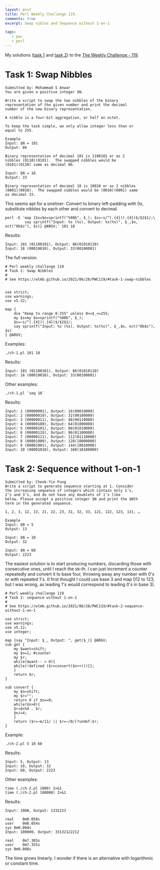 ```yaml
---
layout: post
title: Perl Weekly Challenge 119.
comments: true
excerpt: Swap nibles and Sequence without 1-on-1

tags:
   - pwc
   - perl
---
```


My solutions ([task 1](https://github.com/wlmb/perlweeklychallenge-club/blob/master/challenge-119/wlmb/perl/ch-1.pl) and [task 2](https://github.com/wlmb/perlweeklychallenge-club/blob/master/challenge-119/wlmb/perl/ch-2.pl)) to the  [The Weekly Challenge - 119](https://perlweeklychallenge.org/blog/perl-weekly-challenge-119).


# Task 1: Swap Nibbles

    Submitted by: Mohammad S Anwar
    You are given a positive integer $N.

    Write a script to swap the two nibbles of the binary
    representation of the given number and print the decimal
    number of the new binary representation.

    A nibble is a four-bit aggregation, or half an octet.

    To keep the task simple, we only allow integer less than or
    equal to 255.

    Example
    Input: $N = 101
    Output: 86

    Binary representation of decimal 101 is 1100101 or as 2
    nibbles (0110)(0101).  The swapped nibbles would be
    (0101)(0110) same as decimal 86.

    Input: $N = 18
    Output: 33

    Binary representation of decimal 18 is 10010 or as 2 nibbles
    (0001)(0010).  The swapped nibbles would be (0010)(0001) same
    as decimal 33.

This seems apt for a oneliner: Convert to binary left-padding
with 0s, substitute nibbles by each other and convert to
decimal.

    perl -E 'map {$s=$o=sprintf("%08b", $_); $s=~s/^(.{4})(.{4})$/$2$1/;\
             say sprintf("Input: %s (%s), Output: %s(%s)", $_,$o, oct("0b$s"), $s)} @ARGV;' 101 18

Results:

    Input: 101 (01100101), Output: 86(01010110)
    Input: 18 (00010010), Output: 33(00100001)

The full version:

    # Perl weekly challenge 119
    # Task 1: Swap Nibbles
    #
    # See https://wlmb.github.io/2021/06/28/PWC119/#task-1-swap-nibbles


    use strict;
    use warnings;
    use v5.32;

    map {
        die "Keep to range 0-255" unless 0<=$_<=255;
        my $s=my $o=sprintf("%08b", $_);
        $s=~s/^(.{4})(.{4})$/$2$1/;
        say sprintf("Input: %s (%s), Output: %s(%s)", $_,$o, oct("0b$s"), $s)
    } @ARGV;

Examples:

    ./ch-1.pl 101 18

Results:

    Input: 101 (01100101), Output: 86(01010110)
    Input: 18 (00010010), Output: 33(00100001)

Other examples:

    ./ch-1.pl `seq 10`

Results:

    Input: 1 (00000001), Output: 16(00010000)
    Input: 2 (00000010), Output: 32(00100000)
    Input: 3 (00000011), Output: 48(00110000)
    Input: 4 (00000100), Output: 64(01000000)
    Input: 5 (00000101), Output: 80(01010000)
    Input: 6 (00000110), Output: 96(01100000)
    Input: 7 (00000111), Output: 112(01110000)
    Input: 8 (00001000), Output: 128(10000000)
    Input: 9 (00001001), Output: 144(10010000)
    Input: 10 (00001010), Output: 160(10100000)


# Task 2: Sequence without 1-on-1

    Submitted by: Cheok-Yin Fung
    Write a script to generate sequence starting at 1. Consider
    the increasing sequence of integers which contain only 1’s,
    2’s and 3’s, and do not have any doublets of 1’s like
    below. Please accept a positive integer $N and print the $Nth
    term in the generated sequence.

    1, 2, 3, 12, 13, 21, 22, 23, 31, 32, 33, 121, 122, 123, 131, …

    Example
    Input: $N = 5
    Output: 13

    Input: $N = 10
    Output: 32

    Input: $N = 60
    Output: 2223

The easiest solution is to start producing numbers, discarding
those with consecutive ones, until I reach the `$N`-th. I can
just increment a counter repeatedly and convert it to base
four, throwing away any number with 0's or with repeated
1's. (I first thought I could use base 3 and map 012 to 123,
but I was wrong, as leading 1's would correspond to leading
0's in base 3).

    # Perl weekly challenge 119
    # Task 2: sequence without 1-on-1
    #
    # See https://wlmb.github.io/2021/06/28/PWC119/#task-2-sequence-without-1-on-1

    use strict;
    use warnings;
    use v5.12;
    use integer;

    map {say "Input: $_, Output: ", get($_)} @ARGV;
    sub get {
        my $want=shift;
        my $n=1; #counter
        my $r;
        while($want-- > 0){
    	while(!defined ($r=convert($n++))){};
        }
        return $r;
    }

    sub convert {
        my $n=shift;
        my $r="";
        return 0 if $n==0;
        while($n>0){
    	$r=$n%4 . $r;
    	$n/=4;
        }
        return ($r=~m/11/ || $r=~/0/)?undef:$r;
    }

Example:

    ./ch-2.pl 5 10 60

Results:

    Input: 5, Output: 13
    Input: 10, Output: 32
    Input: 60, Output: 2223

Other examples:

    time (./ch-2.pl 1000) 2>&1
    time (./ch-2.pl 100000) 2>&1

Results:

    Input: 1000, Output: 1332223

    real	0m0.058s
    user	0m0.054s
    sys	0m0.004s
    Input: 100000, Output: 33132122212

    real	0m7.365s
    user	0m7.355s
    sys	0m0.008s

The time grows linearly. I wonder if there is an alternative
with logarithmic or constant time.
